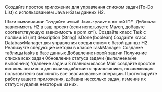 Создайте простое приложение для управления списком задач (To-Do List) с использованием Java и базы данных H2.

Шаги выполнения:
Создайте новый Java-проект в вашей IDE.
Добавьте зависимость H2 в ваш проект (если используете Maven, добавьте соответствующую зависимость в pom.xml).
Создайте класс Task с полями:
id (int)
description (String)
isDone (boolean)
Создайте класс DatabaseManager для управления соединением с базой данных H2.
Реализуйте следующие методы в классе TaskManager:
Создание таблицы tasks в базе данных
Добавление новой задачи
Получение списка всех задач
Обновление статуса задачи (выполнена/не выполнена)
Удаление задачи
В главном классе Main создайте простое консольное меню для взаимодействия с приложением, позволяющее пользователю выполнять все реализованные операции.
Протестируйте работу вашего приложения, добавив несколько задач, изменив их статус и удалив некоторые из них.

